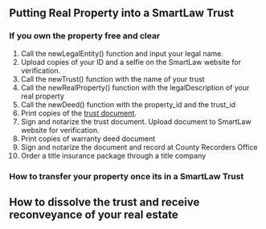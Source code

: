 ## Putting Real Property into a SmartLaw Trust

### If you own the property free and clear

1. Call the newLegalEntity() function and input your legal name.
2. Upload copies of your ID and a selfie on the SmartLaw website for verification.
3. Call the newTrust() function with the name of your trust
4. Call the newRealProperty() function with the legalDescription of your real property
5. Call the newDeed() function with the property_id and the trust_id
6. Print copies of the [trust document](./trust-document).
7. Sign and notarize the trust document. Upload document to SmartLaw website for verification.
8. Print copies of warranty deed document
9. Sign and notarize the document and record at County Recorders Office
10. Order a title insurance package through a title company


### How to transfer your property once its in a SmartLaw Trust

## How to dissolve the trust and receive reconveyance of your real estate
